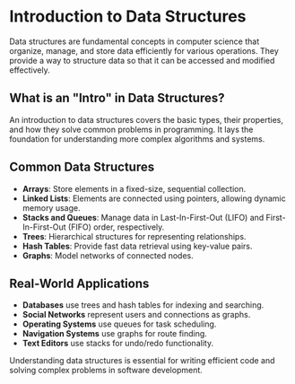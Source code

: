 # Introduction to Data Structures

Data structures are fundamental concepts in computer science that organize, manage, and store data efficiently for various operations. They provide a way to structure data so that it can be accessed and modified effectively.

## What is an "Intro" in Data Structures?

An introduction to data structures covers the basic types, their properties, and how they solve common problems in programming. It lays the foundation for understanding more complex algorithms and systems.

## Common Data Structures

- **Arrays**: Store elements in a fixed-size, sequential collection.
- **Linked Lists**: Elements are connected using pointers, allowing dynamic memory usage.
- **Stacks and Queues**: Manage data in Last-In-First-Out (LIFO) and First-In-First-Out (FIFO) order, respectively.
- **Trees**: Hierarchical structures for representing relationships.
- **Hash Tables**: Provide fast data retrieval using key-value pairs.
- **Graphs**: Model networks of connected nodes.

## Real-World Applications

- **Databases** use trees and hash tables for indexing and searching.
- **Social Networks** represent users and connections as graphs.
- **Operating Systems** use queues for task scheduling.
- **Navigation Systems** use graphs for route finding.
- **Text Editors** use stacks for undo/redo functionality.

Understanding data structures is essential for writing efficient code and solving complex problems in software development.
